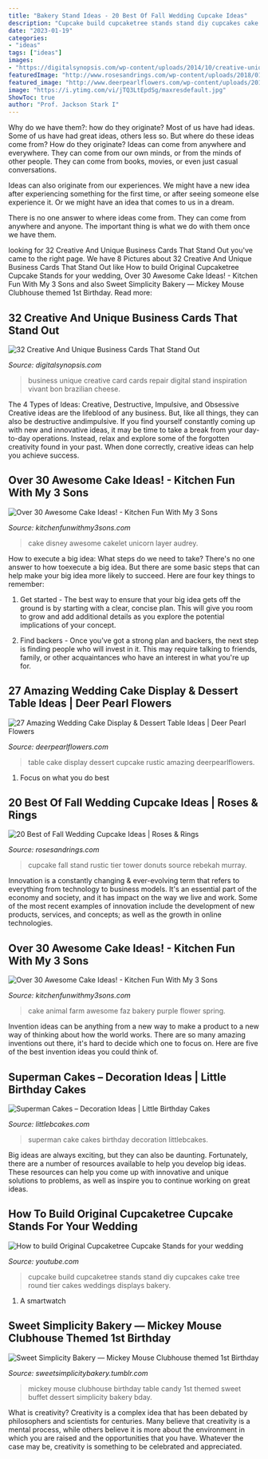 ```yaml
---
title: "Bakery Stand Ideas - 20 Best Of Fall Wedding Cupcake Ideas"
description: "Cupcake build cupcaketree stands stand diy cupcakes cake tree round tier cakes weddings displays bakery"
date: "2023-01-19"
categories:
- "ideas"
tags: ["ideas"]
images:
- "https://digitalsynopsis.com/wp-content/uploads/2014/10/creative-unique-business-card-design-inspiration-22.jpg"
featuredImage: "http://www.rosesandrings.com/wp-content/uploads/2018/01/Rustic-Cupcake-Stand-5-Tier-Tower-for-Donuts-for-Wedding.jpg"
featured_image: "http://www.deerpearlflowers.com/wp-content/uploads/2015/09/rustic-wedding-cupcake-table.jpg"
image: "https://i.ytimg.com/vi/jTQ3LtEpdSg/maxresdefault.jpg"
ShowToc: true
author: "Prof. Jackson Stark I"
---
```



Why do we have them?: how do they originate?
Most of us have had ideas. Some of us have had great ideas, others less so. But where do these ideas come from? How do they originate?
Ideas can come from anywhere and everywhere. They can come from our own minds, or from the minds of other people. They can come from books, movies, or even just casual conversations.

Ideas can also originate from our experiences. We might have a new idea after experiencing something for the first time, or after seeing someone else experience it. Or we might have an idea that comes to us in a dream.

There is no one answer to where ideas come from. They can come from anywhere and anyone. The important thing is what we do with them once we have them.

	

		
looking for 32 Creative And Unique Business Cards That Stand Out you've came to the right page. We have 8 Pictures about 32 Creative And Unique Business Cards That Stand Out like How to build Original Cupcaketree Cupcake Stands for your wedding, Over 30 Awesome Cake Ideas! - Kitchen Fun With My 3 Sons and also Sweet Simplicity Bakery — Mickey Mouse Clubhouse themed 1st Birthday. Read more:
		
    
## 32 Creative And Unique Business Cards That Stand Out

<img loading=lazy src="https://digitalsynopsis.com/wp-content/uploads/2014/10/creative-unique-business-card-design-inspiration-22.jpg" onerror="this.onerror=null;this.src='https://tse1.mm.bing.net/th?id=OIP.6GrHiJmZlj0vDX9m8MZUDwHaM4&amp;pid=15.1';" alt="32 Creative And Unique Business Cards That Stand Out">

_Source: digitalsynopsis.com_

>business unique creative card cards repair digital stand inspiration vivant bon brazilian cheese. 

	

The 4 Types of Ideas: Creative, Destructive, Impulsive, and Obsessive
Creative ideas are the lifeblood of any business. But, like all things, they can also be destructive andimpulsive. If you find yourself constantly coming up with new and innovative ideas, it may be time to take a break from your day-to-day operations. Instead, relax and explore some of the forgotten creativity found in your past. When done correctly, creative ideas can help you achieve success.

    
## Over 30 Awesome Cake Ideas! - Kitchen Fun With My 3 Sons

<img loading=lazy src="http://kitchenfunwithmy3sons.com/wp-content/uploads/2016/04/disney-cake-680x907.jpg" onerror="this.onerror=null;this.src='https://tse2.mm.bing.net/th?id=OIP.XNSrs54tlF8yvOI-lltWdQHaJ4&amp;pid=15.1';" alt="Over 30 Awesome Cake Ideas! - Kitchen Fun With My 3 Sons">

_Source: kitchenfunwithmy3sons.com_

>cake disney awesome cakelet unicorn layer audrey. 

	

How to execute a big idea: What steps do we need to take?
There's no one answer to how toexecute a big idea. But there are some basic steps that can help make your big idea more likely to succeed. Here are four key things to remember: 
1. Get started - The best way to ensure that your big idea gets off the ground is by starting with a clear, concise plan. This will give you room to grow and add additional details as you explore the potential implications of your concept. 

2. Find backers - Once you've got a strong plan and backers, the next step is finding people who will invest in it. This may require talking to friends, family, or other acquaintances who have an interest in what you're up for.

    
## 27 Amazing Wedding Cake Display &amp; Dessert Table Ideas | Deer Pearl Flowers

<img loading=lazy src="http://www.deerpearlflowers.com/wp-content/uploads/2015/09/rustic-wedding-cupcake-table.jpg" onerror="this.onerror=null;this.src='https://tse3.mm.bing.net/th?id=OIP.83MWxc0LsLqxFrgBFOAI3AHaJ4&amp;pid=15.1';" alt="27 Amazing Wedding Cake Display &amp; Dessert Table Ideas | Deer Pearl Flowers">

_Source: deerpearlflowers.com_

>table cake display dessert cupcake rustic amazing deerpearlflowers. 

	

1. Focus on what you do best

    
## 20 Best Of Fall Wedding Cupcake Ideas | Roses &amp; Rings

<img loading=lazy src="http://www.rosesandrings.com/wp-content/uploads/2018/01/Rustic-Cupcake-Stand-5-Tier-Tower-for-Donuts-for-Wedding.jpg" onerror="this.onerror=null;this.src='https://tse3.mm.bing.net/th?id=OIP.p3SqsT90EJf7I-x_PuudUwHaLH&amp;pid=15.1';" alt="20 Best of Fall Wedding Cupcake Ideas | Roses &amp; Rings">

_Source: rosesandrings.com_

>cupcake fall stand rustic tier tower donuts source rebekah murray. 

	

Innovation is a constantly changing & ever-evolving term that refers to everything from technology to business models. It's an essential part of the economy and society, and it has impact on the way we live and work. Some of the most recent examples of innovation include the development of new products, services, and concepts; as well as the growth in online technologies.

    
## Over 30 Awesome Cake Ideas! - Kitchen Fun With My 3 Sons

<img loading=lazy src="https://kitchenfunwithmy3sons.com/wp-content/uploads/2016/04/farm-animal-cake.jpg" onerror="this.onerror=null;this.src='https://tse2.mm.bing.net/th?id=OIP.osYFxWMZld1vVeVcouG8WAHaLG&amp;pid=15.1';" alt="Over 30 Awesome Cake Ideas! - Kitchen Fun With My 3 Sons">

_Source: kitchenfunwithmy3sons.com_

>cake animal farm awesome faz bakery purple flower spring. 

	

Invention ideas can be anything from a new way to make a product to a new way of thinking about how the world works. There are so many amazing inventions out there, it's hard to decide which one to focus on. Here are five of the best invention ideas you could think of.

    
## Superman Cakes – Decoration Ideas | Little Birthday Cakes

<img loading=lazy src="http://www.littlebcakes.com/wp-content/uploads/2013/08/Superman-Cake-Pictures.jpg" onerror="this.onerror=null;this.src='https://tse4.mm.bing.net/th?id=OIP.dDDTd4619sSqnIpyJd7KCQHaHH&amp;pid=15.1';" alt="Superman Cakes – Decoration Ideas | Little Birthday Cakes">

_Source: littlebcakes.com_

>superman cake cakes birthday decoration littlebcakes. 

	

Big ideas are always exciting, but they can also be daunting. Fortunately, there are a number of resources available to help you develop big ideas. These resources can help you come up with innovative and unique solutions to problems, as well as inspire you to continue working on great ideas.

    
## How To Build Original Cupcaketree Cupcake Stands For Your Wedding

<img loading=lazy src="https://i.ytimg.com/vi/jTQ3LtEpdSg/maxresdefault.jpg" onerror="this.onerror=null;this.src='https://tse4.mm.bing.net/th?id=OIP.XMWH0zirhs6KoH00Dq6BfwHaEK&amp;pid=15.1';" alt="How to build Original Cupcaketree Cupcake Stands for your wedding">

_Source: youtube.com_

>cupcake build cupcaketree stands stand diy cupcakes cake tree round tier cakes weddings displays bakery. 

	

1. A smartwatch

    
## Sweet Simplicity Bakery — Mickey Mouse Clubhouse Themed 1st Birthday

<img loading=lazy src="https://66.media.tumblr.com/7cfff716240ceff3a74122c01ed93bbe/tumblr_n7ski2Mfuv1ty8ibio10_r1_1280.jpg" onerror="this.onerror=null;this.src='https://tse4.mm.bing.net/th?id=OIP.KSQukOeVZiq_w3ZkYx--fgHaE6&amp;pid=15.1';" alt="Sweet Simplicity Bakery — Mickey Mouse Clubhouse themed 1st Birthday">

_Source: sweetsimplicitybakery.tumblr.com_

>mickey mouse clubhouse birthday table candy 1st themed sweet buffet dessert simplicity bakery bday. 

	

What is creativity?
Creativity is a complex idea that has been debated by philosophers and scientists for centuries. Many believe that creativity is a mental process, while others believe it is more about the environment in which you are raised and the opportunities that you have. Whatever the case may be, creativity is something to be celebrated and appreciated.

